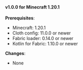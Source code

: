 #### v1.0.0 for Minecraft 1.20.1

**Prerequisites**:
- Minecraft: 1.20.1
- Cloth config: 11.0.0 or newer
- Fabric loader: 0.14.0 or newer
- Kotlin for Fabric: 1.10.0 or newer

**Changes**:
- None
